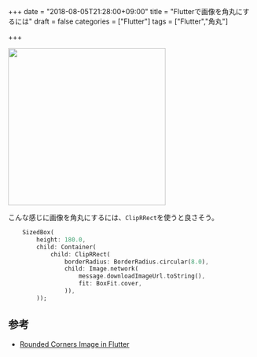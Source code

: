 +++
date = "2018-08-05T21:28:00+09:00"
title = "Flutterで画像を角丸にするには"
draft = false
categories = ["Flutter"]
tags = ["Flutter","角丸"]

+++

<img src="/images/2018/08/flutter-image-rounded-corner/flutter-rounded-corner.png" width="320" />

こんな感じに画像を角丸にするには、`ClipRRect`を使うと良さそう。

```dart
    SizedBox(
        height: 180.0,
        child: Container(
            child: ClipRRect(
                borderRadius: BorderRadius.circular(8.0),
                child: Image.network(
                    message.downloadImageUrl.toString(),
                    fit: BoxFit.cover,
                )),
        ));
```

## 参考

- [Rounded Corners Image in Flutter](https://stackoverflow.com/a/51514220)


